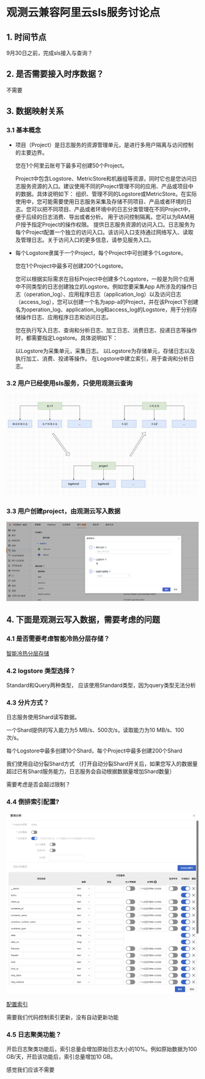 # 观测云兼容阿里云sls服务讨论点

## 1. 时间节点

9月30日之前，完成sls接入与查询？

## 2. 是否需要接入时序数据？

不需要

## 3. 数据映射关系


### 3.1 基本概念

* 项目（Project）是日志服务的资源管理单元，是进行多用户隔离与访问控制的主要边界。

  您在1个阿里云账号下最多可创建50个Project。

  Project中包含Logstore、MetricStore和机器组等资源，同时它也是您访问日志服务资源的入口。建议使用不同的Project管理不同的应用、产品或项目中的数据。具体说明如下：
  组织、管理不同的Logstore或MetricStore。在实际使用中，您可能需要使用日志服务采集及存储不同项目、产品或者环境的日志。您可以把不同项目、产品或者环境中的日志分类管理在不同Project中，便于后续的日志消费、导出或者分析。
  用于访问控制隔离。您可以为RAM用户授予指定Project的操作权限。
  提供日志服务资源的访问入口。日志服务为每个Project配置一个独立的访问入口。该访问入口支持通过网络写入、读取及管理日志。关于访问入口的更多信息，请参见服务入口。

* 每个Logstore隶属于一个Project，每个Project中可创建多个Logstore。

  您在1个Project中最多可创建200个Logstore。

  您可以根据实际需求在目标Project中创建多个Logstore，一般是为同个应用中不同类型的日志创建独立的Logstore。例如您要采集App A所涉及的操作日志（operation_log）、应用程序日志（application_log）以及访问日志（access_log），您可以创建一个名为app-a的Project，并在该Project下创建名为operation_log、application_log和access_log的Logstore，用于分别存储操作日志、应用程序日志和访问日志。

   您在执行写入日志、查询和分析日志、加工日志、消费日志、投递日志等操作时，都需要指定Logstore。具体说明如下：

   以Logstore为采集单元，采集日志。
   以Logstore为存储单元，存储日志以及执行加工、消费、投递等操作。
   在Logstore中建立索引，用于查询和分析日志。
   

### 3.2 用户已经使用sls服务，只使用观测云查询

![sls](https://github.com/Kua-Fu/blog-book-images/blob/main/sls1.png?raw=true)

### 3.3 用户创建project，由观测云写入数据

![sls2](https://github.com/Kua-Fu/blog-book-images/blob/main/sls2.png?raw=true)

## 4. 下面是观测云写入数据，需要考虑的问题

### 4.1 是否需要考虑智能冷热分层存储？

[智能冷热分层存储](https://help.aliyun.com/document_detail/308645.htm?spm=a2c4g.11186623.0.0.50d229db8eoWI2#concept-2092727)

### 4.2 logstore 类型选择？

Standard和Query两种类型， 应该使用Standard类型，因为query类型无法分析

### 4.3 分片方式？

日志服务使用Shard读写数据。

一个Shard提供的写入能力为5 MB/s、500次/s，读取能力为10 MB/s、100次/s。

每个Logstore中最多创建10个Shard，每个Project中最多创建200个Shard

我们使用自动分裂Shard方式 （打开自动分裂Shard开关后，如果您写入的数据量超过已有Shard服务能力，日志服务会自动根据数据量增加Shard数量）

需要考虑是否会超过限制？

### 4.4 倒排索引配置?

![sls3](https://github.com/Kua-Fu/blog-book-images/blob/main/sls3.png?raw=true)

[配置索引](https://help.aliyun.com/document_detail/90732.htm?spm=a2c4g.11186623.0.0.39ddad12OheaDL#task-jqz-v55-cfb)

需要我们代码控制索引更新，没有自动更新功能

### 4.5 日志聚类功能？

开启日志聚类功能后，索引总量会增加原始日志大小的10%。例如原始数据为100 GB/天，开启该功能后，索引总量增加10 GB。

感觉我们应该不需要


